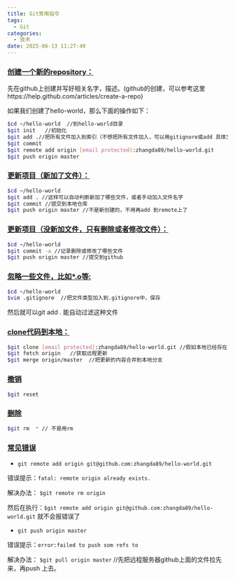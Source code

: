 ```yaml
---
title: Git常用指令
tags:
  - Git
categories:
  - 技术
date: 2025-06-13 11:27:40
---
```


### [创建一个新的repository：](#1)

先在github上创建并写好相关名字，描述。(github的创建，可以参考这里https://help.github.com/articles/create-a-repo)  
  
如果我们创建了hello-world，那么下面的操作如下：

```bash
$cd ~/hello-world  //到hello-world目录
$git init 	//初始化
$git add .//把所有文件加入到索引（不想把所有文件加入，可以用gitignore或add 具体文件)
$git commit                                                               //提交到本地仓库，然后会填写更新日志( -m “更新日志”也可)
$git remote add origin [email protected]:zhangda89/hello-world.git            //增加到remote
$git push origin master                                                    //push到github上
```

### [更新项目（新加了文件）：](#2)

```bash
$cd ~/hello-world
$git add . //这样可以自动判断新加了哪些文件，或者手动加入文件名字
$git commit //提交到本地仓库
$git push origin master //不是新创建的，不用再add 到remote上了
```

### [更新项目（没新加文件，只有删除或者修改文件）：](#3)

```bash
$cd ~/hello-world
$git commit -a //记录删除或修改了哪些文件
$git push origin master //提交到github
```

### [忽略一些文件，比如*.o等:](#4)

```bash
$cd ~/hello-world
$vim .gitignore  //把文件类型加入到.gitignore中，保存
```

然后就可以git add . 能自动过滤这种文件

### [clone代码到本地：](#5)

```bash
$git clone [email protected]:zhangda89/hello-world.git //假如本地已经存在了代码，而仓库里有更新，把更改的合并到本地的项目：
$git fetch origin   //获取远程更新
$git merge origin/master  //把更新的内容合并到本地分支
```

### [撤销](#6)

```bash
$git reset
```

### [删除](#7)

```bash
$git rm  * // 不是用rm
```

### [常见错误](#8)

- `git remote add origin git@github.com:zhangda89/hello-world.git`
  
错误提示：`fatal: remote origin already exists.  `
  
解决办法： `$git remote rm origin  `
  
然后在执行：`$git remote add origin git@github.com:zhangda89/hello-world.git` 就不会报错误了  
  
- `git push origin master  `
  
错误提示：`error:failed to push som refs to  `
  
解决办法： `$git pull origin master` //先把远程服务器github上面的文件拉先来，再push 上去。
